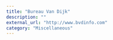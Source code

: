 ```yaml
---
title: "Bureau Van Dijk"
description: ""
external_url: "http://www.bvdinfo.com"
category: "Miscellaneous"
---
```

